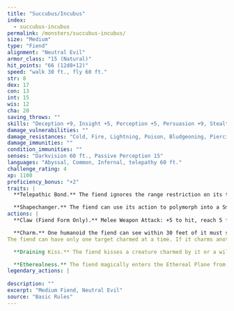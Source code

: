 ```yaml
---
title: "Succubus/Incubus"
index:
  - succubus-incubus
permalink: /monsters/succubus-incubus/
size: "Medium"
type: "Fiend"
alignment: "Neutral Evil"
armor_class: "15 (Natural)"
hit_points: "66 (12d8+12)"
speed: "walk 30 ft., fly 60 ft."
str: 8
dex: 17
con: 13
int: 15
wis: 12
cha: 20
saving_throws: ""
skills: "Deception +9, Insight +5, Perception +5, Persuasion +9, Stealth +7"
damage_vulnerabilities: ""
damage_resistances: "Cold, Fire, Lightning, Poison, Bludgeoning, Piercing, And Slashing From Nonmagical Weapons"
damage_immunities: ""
condition_immunities: ""
senses: "Darkvision 60 ft., Passive Perception 15"
languages: "Abyssal, Common, Infernal, telepathy 60 ft."
challenge_rating: 4
xp: 1100
proficiency_bonus: "+2"
traits: |
  **Telepathic Bond.** The fiend ignores the range restriction on its telepathy when communicating with a creature it has charmed. The two don't even need to be on the same plane of existence.

  **Shapechanger.** The fiend can use its action to polymorph into a Small or Medium humanoid, or back into its true form. Without wings, the fiend loses its flying speed. Other than its size and speed, its statistics are the same in each form. Any equipment it is wearing or carrying isn't transformed. It reverts to its true form if it dies.
actions: |
  **Claw (Fiend Form Only).** Melee Weapon Attack: +5 to hit, reach 5 ft., one target. Hit: 6 (1d6 + 3) slashing damage.

  **Charm.** One humanoid the fiend can see within 30 feet of it must succeed on a DC 15 Wisdom saving throw or be magically charmed for 1 day. The charmed target obeys the fiend's verbal or telepathic commands. If the target suffers any harm or receives a suicidal command, it can repeat the saving throw, ending the effect on a success. If the target successfully saves against the effect, or if the effect on it ends, the target is immune to this fiend's Charm for the next 24 hours.
The fiend can have only one target charmed at a time. If it charms another, the effect on the previous target ends.

  **Draining Kiss.** The fiend kisses a creature charmed by it or a willing creature. The target must make a DC 15 Constitution saving throw against this magic, taking 32 (5d10 + 5) psychic damage on a failed save, or half as much damage on a successful one. The target's hit point maximum is reduced by an amount equal to the damage taken. This reduction lasts until the target finishes a long rest. The target dies if this effect reduces its hit point maximum to 0.

  **Etherealness.** The fiend magically enters the Ethereal Plane from the Material Plane, or vice versa.  
legendary_actions: |
  
description: ""
excerpt: "Medium Fiend, Neutral Evil"
source: "Basic Rules"
---
```

